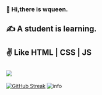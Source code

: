 ### 👋 Hi,there is wqueen.
## ✍ A student is learning.
## ✌ Like HTML | CSS | JS
## ![](https://visitor-badge.glitch.me/badge?page_id=6excellent6)
[![GitHub Streak](https://github-readme-streak-stats.herokuapp.com/?user=6excellent6)](https://git.io/streak-stats)
![info](https://github-readme-stats.vercel.app/api?username=6excellent6)


